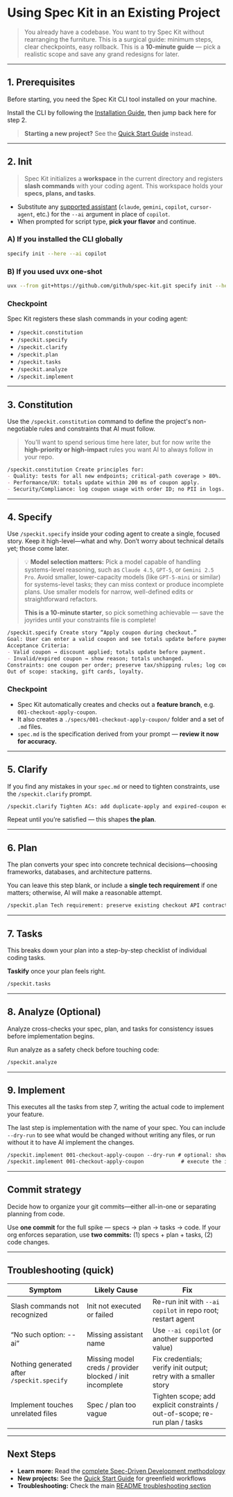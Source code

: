 # Using Spec Kit in an Existing Project

> You already have a codebase. You want to try Spec Kit without rearranging the furniture. This is a surgical guide: minimum steps, clear checkpoints, easy rollback. This is a **10-minute guide** — pick a realistic scope and save any grand redesigns for later.

---

## 1. Prerequisites

Before starting, you need the Spec Kit CLI tool installed on your machine.

Install the CLI by following the [Installation Guide](installation.md), then jump back here for step 2.

> **Starting a new project?** See the [Quick Start Guide](quickstart.md) instead.

---

## 2. Init

> Spec Kit initializes a **workspace** in the current directory and registers **slash commands** with your coding agent. This workspace holds your **specs, plans, and tasks**.

* Substitute any [supported assistant](../README.md#-supported-ai-agents) (`claude`, `gemini`, `copilot`, `cursor-agent`, etc.) for the `--ai` argument in place of `copilot`.
* When prompted for script type, **pick your flavor** and continue.

### A) If you installed the CLI globally

```bash
specify init --here --ai copilot
```

### B) If you used uvx one-shot

```bash
uvx --from git+https://github.com/github/spec-kit.git specify init --here --ai copilot
```

### Checkpoint

Spec Kit registers these slash commands in your coding agent:

- `/speckit.constitution`
- `/speckit.specify`
- `/speckit.clarify`
- `/speckit.plan`
- `/speckit.tasks`
- `/speckit.analyze`
- `/speckit.implement`

---

## 3. Constitution

Use the `/speckit.constitution` command to define the project's non-negotiable rules and constraints that AI must follow.

> You'll want to spend serious time here later, but for now write the **high-priority or high-impact** rules you want AI to always follow in your repo.

```markdown
/speckit.constitution Create principles for:
- Quality: tests for all new endpoints; critical-path coverage > 80%.
- Performance/UX: totals update within 200 ms of coupon apply.
- Security/Compliance: log coupon usage with order ID; no PII in logs.
```

---

## 4. Specify

Use `/speckit.specify` inside your coding agent to create a single, focused story. Keep it high-level—what and why. Don’t worry about technical details yet; those come later.

> 💡 **Model selection matters:** Pick a model capable of handling systems-level reasoning, such as `Claude 4.5`, `GPT-5`, or `Gemini 2.5 Pro`. Avoid smaller, lower-capacity models (like `GPT-5-mini` or similar) for systems-level tasks; they can miss context or produce incomplete plans. Use smaller models for narrow, well-defined edits or straightforward refactors.
>
> **This is a 10-minute starter**, so pick something achievable — save the joyrides until your constraints file is complete!

```markdown
/speckit.specify Create story “Apply coupon during checkout.”
Goal: User can enter a valid coupon and see totals update before payment.
Acceptance Criteria:
- Valid coupon → discount applied; totals update before payment.
- Invalid/expired coupon → show reason; totals unchanged.
Constraints: one coupon per order; preserve tax/shipping rules; log coupon usage.
Out of scope: stacking, gift cards, loyalty.
```

### Checkpoint

* Spec Kit automatically creates and checks out a **feature branch**, e.g. `001-checkout-apply-coupon`.
* It also creates a `./specs/001-checkout-apply-coupon/` folder and a set of `.md` files.
* `spec.md` is the specification derived from your prompt — **review it now for accuracy.**

---

## 5. Clarify

If you find any mistakes in your `spec.md` or need to tighten constraints, use the `/speckit.clarify` prompt.

```markdown
/speckit.clarify Tighten ACs: add duplicate-apply and expired-coupon edge cases.
```

Repeat until you’re satisfied — this shapes **the plan**.

---

## 6. Plan

The plan converts your spec into concrete technical decisions—choosing frameworks, databases, and architecture patterns.

You can leave this step blank, or include a **single tech requirement** if one matters; otherwise, AI will make a reasonable attempt.

```markdown
/speckit.plan Tech requirement: preserve existing checkout API contract and return HTTP 422 for invalid coupons.
```

---

## 7. Tasks

This breaks down your plan into a step-by-step checklist of individual coding tasks.

**Taskify** once your plan feels right.

```markdown
/speckit.tasks
```

---

## 8. Analyze (Optional)

Analyze cross-checks your spec, plan, and tasks for consistency issues before implementation begins.

Run analyze as a safety check before touching code:

```markdown
/speckit.analyze
```

---

## 9. Implement

This executes all the tasks from step 7, writing the actual code to implement your feature.

The last step is implementation with the name of your spec. You can include `--dry-run` to see what would be changed without writing any files, or run without it to have AI implement the changes.

```markdown
/speckit.implement 001-checkout-apply-coupon --dry-run # optional: shows planned changes without executing
/speckit.implement 001-checkout-apply-coupon            # execute the implementation
```

---

## Commit strategy

Decide how to organize your git commits—either all-in-one or separating planning from code.

Use **one commit** for the full spike — specs → plan → tasks → code.
If your org enforces separation, use **two commits:** (1) specs + plan + tasks, (2) code changes.

---

## Troubleshooting (quick)

| Symptom | Likely Cause | Fix |
| - | - | - |
| Slash commands not recognized | Init not executed or failed | Re-run init with `--ai copilot` in repo root; restart agent |
| “No such option: --ai” | Missing assistant name | Use `--ai copilot` (or another supported value) |
| Nothing generated after `/speckit.specify` | Missing model creds / provider blocked / init incomplete | Fix credentials; verify init output; retry with a smaller story |
| Implement touches unrelated files | Spec / plan too vague | Tighten scope; add explicit constraints / out-of-scope; re-run plan / tasks |

---

## Next Steps

- **Learn more:** Read the [complete Spec-Driven Development methodology](../spec-driven.md)
- **New projects:** See the [Quick Start Guide](quickstart.md) for greenfield workflows
- **Troubleshooting:** Check the main [README troubleshooting section](../README.md#-troubleshooting)
